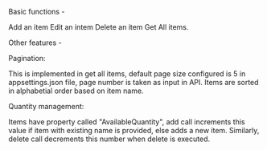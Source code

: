 Basic functions -

Add an item
Edit an intem
Delete an item
Get All items.

Other features -

Pagination: 

This is implemented in get all items, default page size configured is 5 in appsettings.json file, page number is taken as input in API.
Items are sorted in alphabetial order based on item name.


Quantity management: 

Items have property called "AvailableQuantity", add call increments this value if item with existing name is provided, else adds a new item.
Similarly, delete call decrements this number when delete is executed.

